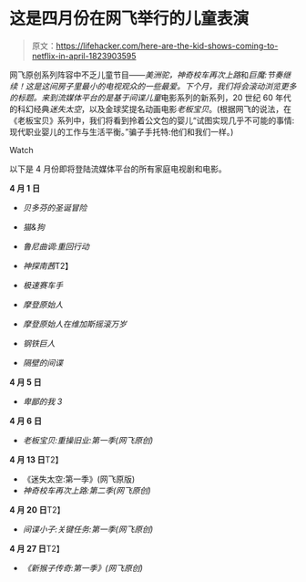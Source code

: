 # 这是四月份在网飞举行的儿童表演

> 原文：<https://lifehacker.com/here-are-the-kid-shows-coming-to-netflix-in-april-1823903595>

网飞原创系列阵容中不乏儿童节目——*美洲驼，神奇校车再次上路*和*巨魔:节奏继续！*这是这间房子里最小的电视观众的一些最爱。下个月，我们将会滚动浏览更多的标题。来到流媒体平台的是基于*间谍儿童*电影系列的新系列，20 世纪 60 年代的科幻经典*迷失太空*，以及金球奖提名动画电影*老板宝贝*。(根据网飞的说法，在《老板宝贝》系列中，我们将看到拎着公文包的婴儿“试图实现几乎不可能的事情:现代职业婴儿的工作与生活平衡。”骗子手托特:他们和我们一样。)

Watch

以下是 4 月份即将登陆流媒体平台的所有家庭电视剧和电影。

**4 月 1 日**

*   *贝多芬的圣诞冒险*

*   *猫&狗*

*   *鲁尼曲调:重回行动*

*   *神探南茜*T2】
*   *极速赛车手*

*   *摩登原始人*

*   *摩登原始人在维加斯摇滚万岁*

*   *钢铁巨人*

*   *隔壁的间谍*

**4 月 5 日**

*   *卑鄙的我 3*

**4 月 6 日**

*   *老板宝贝:重操旧业:第一季(网飞原创)*

**4 月 13 日**T2】

*   《迷失太空:第一季》(网飞原版)
*   *神奇校车再次上路:第二季(网飞原创)*

**4 月 20 日**T2】

*   *间谍小子:关键任务:第一季(网飞原创)*

**4 月 27 日**T2】

*   *《新猴子传奇:第一季》(网飞原创)*